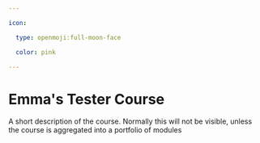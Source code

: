```yaml
---

icon: 

  type: openmoji:full-moon-face

  color: pink

---
```


# Emma's Tester Course

A short description of the course. Normally this will not be visible, unless the course is aggregated into a portfolio of modules
